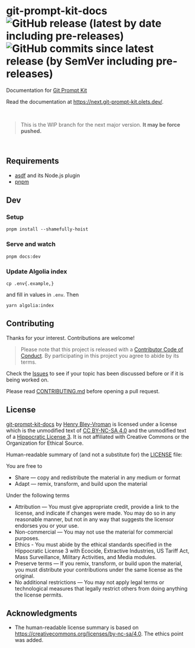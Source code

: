 # git-prompt-kit-docs ![GitHub release (latest by date including pre-releases)](https://img.shields.io/github/v/release/olets/hometown-prompt-docs) ![GitHub commits since latest release (by SemVer including pre-releases)](https://img.shields.io/github/commits-since/olets/hometown-prompt-docs/latest)

Documentation for [Git Prompt Kit](https://github.com/olets/git-prompt-kit)

Read the documentation at <https://next.git-prompt-kit.olets.dev/>.

&nbsp;

> This is the WIP branch for the next major version. **It may be force pushed.**

&nbsp;

## Requirements

- [asdf](https://asdf-vm.com/) and its Node.js plugin
- [pnpm](https://pnpm.io/)

## Dev

### Setup

```shell
pnpm install --shamefully-hoist
```

### Serve and watch

```shell
pnpm docs:dev
```

### Update Algolia index

```shell
cp .env{.example,}
```

and fill in values in `.env`. Then

```shell
yarn algolia:index
```

## Contributing

Thanks for your interest. Contributions are welcome!

> Please note that this project is released with a [Contributor Code of Conduct](CODE_OF_CONDUCT.md). By participating in this project you agree to abide by its terms.

Check the [Issues](https://github.com/olets/git-prompt-kit-docs/issues) to see if your topic has been discussed before or if it is being worked on.

Please read [CONTRIBUTING.md](CONTRIBUTING.md) before opening a pull request.

## License

<a href="https://www.github.com/olets/git-prompt-kit-docs">git-prompt-kit-docs</a> by <a href="https://www.github.com/olets">Henry Bley-Vroman</a> is licensed under a license which is the unmodified text of <a href="https://creativecommons.org/licenses/by-nc-sa/4.0">CC BY-NC-SA 4.0</a> and the unmodified text of a <a href="https://firstdonoharm.dev/build?modules=eco,extr,media,mil,sv,usta">Hippocratic License 3</a>. It is not affiliated with Creative Commons or the Organization for Ethical Source.

Human-readable summary of (and not a substitute for) the [LICENSE](LICENSE) file:

You are free to

- Share — copy and redistribute the material in any medium or format
- Adapt — remix, transform, and build upon the material

Under the following terms

- Attribution — You must give appropriate credit, provide a link to the license, and indicate if changes were made. You may do so in any reasonable manner, but not in any way that suggests the licensor endorses you or your use.
- Non-commercial — You may not use the material for commercial purposes.
- Ethics - You must abide by the ethical standards specified in the Hippocratic License 3 with Ecocide, Extractive Industries, US Tariff Act, Mass Surveillance, Military Activities, and Media modules.
- Preserve terms — If you remix, transform, or build upon the material, you must distribute your contributions under the same license as the original.
- No additional restrictions — You may not apply legal terms or technological measures that legally restrict others from doing anything the license permits.

## Acknowledgments

- The human-readable license summary is based on https://creativecommons.org/licenses/by-nc-sa/4.0. The ethics point was added.
